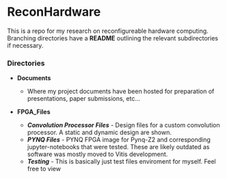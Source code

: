 # ReconHardware

This is a repo for my research on reconfigureable hardware computing. Branching directories have a **README** outlining the relevant subdirectories if necessary.

### Directories

- **Documents**

  - Where my project documents have been hosted for preparation of presentations, paper submissions, etc...
- **FPGA_Files**

  - ***Convolution Processor Files*** - Design files for a custom convolution processor. A static and dynamic design are shown.
  - ***PYNQ Files*** - PYNQ FPGA image for Pynq-Z2 and corresponding jupyter-notebooks that were tested. These are likely outdated as software was mostly moved to Vitis development.
  - ***Testing*** - This is basically just test files enviroment for myself. Feel free to view
